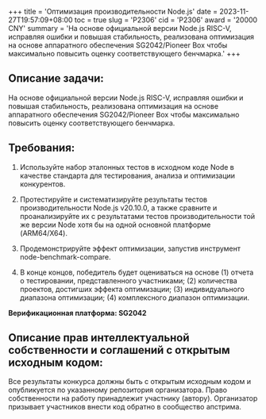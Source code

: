 +++
title = 'Оптимизация производительности Node.js'
date = 2023-11-27T19:57:09+08:00
toc = true
slug = 'P2306'
cid = 'P2306'
award = '20000 CNY'
summary = 'На основе официальной версии Node.js RISC-V, исправляя ошибки и повышая стабильность, реализована оптимизация на основе аппаратного обеспечения SG2042/Pioneer Box чтобы максимально повысить оценку соответствующего бенчмарка.'
+++

## Описание задачи:

На основе официальной версии Node.js RISC-V, исправляя ошибки и повышая стабильность, реализована оптимизация на основе аппаратного обеспечения SG2042/Pioneer Box чтобы максимально повысить оценку соответствующего бенчмарка.

## Требования:

1. Используйте набор эталонных тестов в исходном коде Node в качестве стандарта для тестирования, анализа и оптимизации конкурентов.

2. Протестируйте и систематизируйте результаты тестов производительности Node.js v20.10.0, а также сравните и проанализируйте их с результатами тестов производительности той же версии Node хотя бы на одной основной платформе (ARM64/X64).

3. Продемонстрируйте эффект оптимизации, запустив инструмент node-benchmark-compare.

4. В конце концов, победитель будет оцениваться на основе (1) отчета о тестировании, представленного участниками; (2) количества проектов, достигших эффекта оптимизации; (3) индивидуального диапазона оптимизации; (4) комплексного диапазон оптимизации.

**Верификационная платформа: SG2042**

## Описание прав интеллектуальной собственности и соглашений с открытым исходным кодом:
Все результаты конкурса должны быть с открытым исходным кодом и опубликуется по указанному репозитория организатора. Право собственности на работу принадлежит участнику (автору). Организатор призывает участников внести код обратно в сообщество апстрима.
